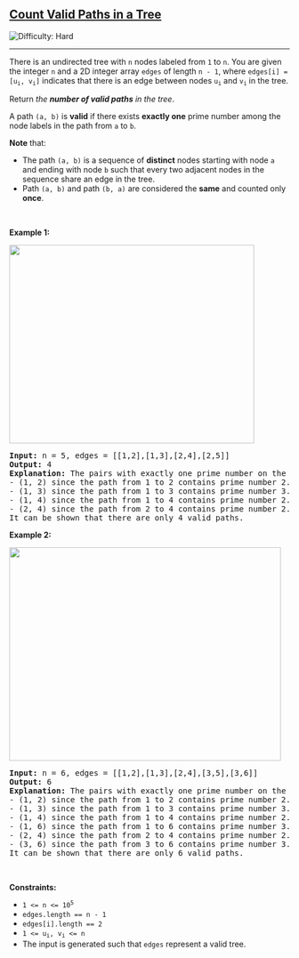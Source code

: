 <h2><a href="https://leetcode.com/problems/count-valid-paths-in-a-tree">Count Valid Paths in a Tree</a></h2> <img src='https://img.shields.io/badge/Difficulty-Hard-red' alt='Difficulty: Hard' /><hr><p>There is an undirected tree with <code>n</code> nodes labeled from <code>1</code> to <code>n</code>. You are given the integer <code>n</code> and a 2D integer array <code>edges</code> of length <code>n - 1</code>, where <code>edges[i] = [u<sub>i</sub>, v<sub>i</sub>]</code> indicates that there is an edge between nodes <code>u<sub>i</sub></code> and <code>v<sub>i</sub></code> in the tree.</p>

<p>Return <em>the <strong>number of valid paths</strong> in the tree</em>.</p>

<p>A path <code>(a, b)</code> is <strong>valid</strong> if there exists <strong>exactly one</strong> prime number among the node labels in the path from <code>a</code> to <code>b</code>.</p>

<p><strong>Note</strong> that:</p>

<ul>
	<li>The path <code>(a, b)</code> is a sequence of <strong>distinct</strong> nodes starting with node <code>a</code> and ending with node <code>b</code> such that every two adjacent nodes in the sequence share an edge in the tree.</li>
	<li>Path <code>(a, b)</code> and path <code>(b, a)</code> are considered the <strong>same</strong> and counted only <strong>once</strong>.</li>
</ul>

<p>&nbsp;</p>
<p><strong class="example">Example 1:</strong></p>
<img alt="" src="https://assets.leetcode.com/uploads/2023/08/27/example1.png" style="width: 440px; height: 357px;" />
<pre>
<strong>Input:</strong> n = 5, edges = [[1,2],[1,3],[2,4],[2,5]]
<strong>Output:</strong> 4
<strong>Explanation:</strong> The pairs with exactly one prime number on the path between them are: 
- (1, 2) since the path from 1 to 2 contains prime number 2. 
- (1, 3) since the path from 1 to 3 contains prime number 3.
- (1, 4) since the path from 1 to 4 contains prime number 2.
- (2, 4) since the path from 2 to 4 contains prime number 2.
It can be shown that there are only 4 valid paths.
</pre>

<p><strong class="example">Example 2:</strong></p>
<img alt="" src="https://assets.leetcode.com/uploads/2023/08/27/example2.png" style="width: 488px; height: 384px;" />
<pre>
<strong>Input:</strong> n = 6, edges = [[1,2],[1,3],[2,4],[3,5],[3,6]]
<strong>Output:</strong> 6
<strong>Explanation:</strong> The pairs with exactly one prime number on the path between them are: 
- (1, 2) since the path from 1 to 2 contains prime number 2.
- (1, 3) since the path from 1 to 3 contains prime number 3.
- (1, 4) since the path from 1 to 4 contains prime number 2.
- (1, 6) since the path from 1 to 6 contains prime number 3.
- (2, 4) since the path from 2 to 4 contains prime number 2.
- (3, 6) since the path from 3 to 6 contains prime number 3.
It can be shown that there are only 6 valid paths.
</pre>

<p>&nbsp;</p>
<p><strong>Constraints:</strong></p>

<ul>
	<li><code>1 &lt;= n &lt;= 10<sup>5</sup></code></li>
	<li><code>edges.length == n - 1</code></li>
	<li><code>edges[i].length == 2</code></li>
	<li><code>1 &lt;= u<sub>i</sub>, v<sub>i</sub> &lt;= n</code></li>
	<li>The input is generated such that <code>edges</code> represent a valid tree.</li>
</ul>

